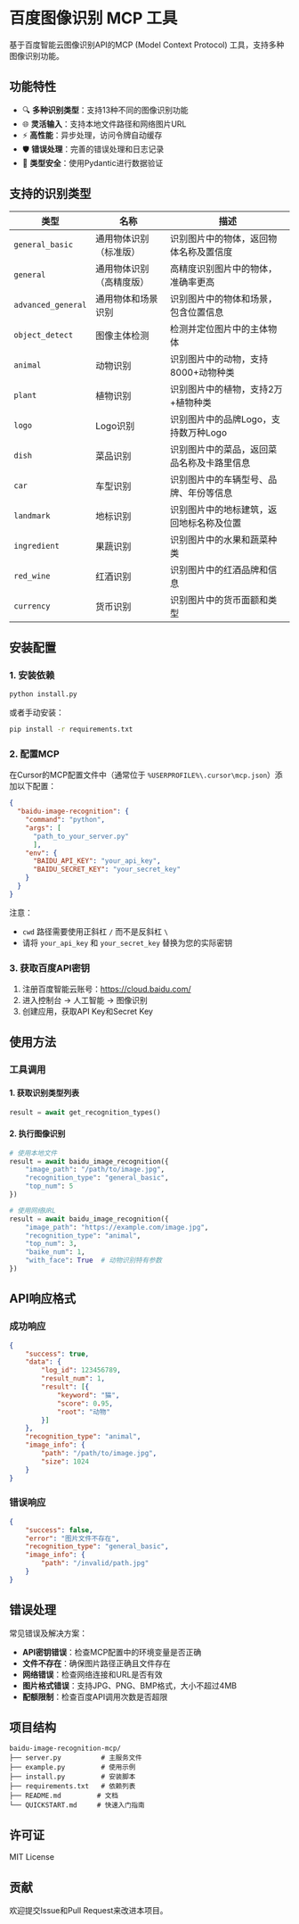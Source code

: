 # 百度图像识别 MCP 工具

基于百度智能云图像识别API的MCP (Model Context Protocol) 工具，支持多种图像识别功能。

## 功能特性

- 🔍 **多种识别类型**：支持13种不同的图像识别功能
- 🌐 **灵活输入**：支持本地文件路径和网络图片URL
- ⚡ **高性能**：异步处理，访问令牌自动缓存
- 🛡️ **错误处理**：完善的错误处理和日志记录
- 📝 **类型安全**：使用Pydantic进行数据验证

## 支持的识别类型

| 类型 | 名称 | 描述 |
|------|------|------|
| `general_basic` | 通用物体识别（标准版） | 识别图片中的物体，返回物体名称及置信度 |
| `general` | 通用物体识别（高精度版） | 高精度识别图片中的物体，准确率更高 |
| `advanced_general` | 通用物体和场景识别 | 识别图片中的物体和场景，包含位置信息 |
| `object_detect` | 图像主体检测 | 检测并定位图片中的主体物体 |
| `animal` | 动物识别 | 识别图片中的动物，支持8000+动物种类 |
| `plant` | 植物识别 | 识别图片中的植物，支持2万+植物种类 |
| `logo` | Logo识别 | 识别图片中的品牌Logo，支持数万种Logo |
| `dish` | 菜品识别 | 识别图片中的菜品，返回菜品名称及卡路里信息 |
| `car` | 车型识别 | 识别图片中的车辆型号、品牌、年份等信息 |
| `landmark` | 地标识别 | 识别图片中的地标建筑，返回地标名称及位置 |
| `ingredient` | 果蔬识别 | 识别图片中的水果和蔬菜种类 |
| `red_wine` | 红酒识别 | 识别图片中的红酒品牌和信息 |
| `currency` | 货币识别 | 识别图片中的货币面额和类型 |

## 安装配置

### 1. 安装依赖

```bash
python install.py
```

或者手动安装：

```bash
pip install -r requirements.txt
```

### 2. 配置MCP

在Cursor的MCP配置文件中（通常位于 `%USERPROFILE%\.cursor\mcp.json`）添加以下配置：

```json
{
  "baidu-image-recognition": {
    "command": "python",
    "args": [
      "path_to_your_server.py"
      ],
    "env": {
      "BAIDU_API_KEY": "your_api_key",
      "BAIDU_SECRET_KEY": "your_secret_key"
    }
  }
}
```

注意：
- `cwd` 路径需要使用正斜杠 `/` 而不是反斜杠 `\`
- 请将 `your_api_key` 和 `your_secret_key` 替换为您的实际密钥

### 3. 获取百度API密钥

1. 注册百度智能云账号：https://cloud.baidu.com/
2. 进入控制台 -> 人工智能 -> 图像识别
3. 创建应用，获取API Key和Secret Key

## 使用方法

### 工具调用

#### 1. 获取识别类型列表

```python
result = await get_recognition_types()
```

#### 2. 执行图像识别

```python
# 使用本地文件
result = await baidu_image_recognition({
    "image_path": "/path/to/image.jpg",
    "recognition_type": "general_basic",
    "top_num": 5
})

# 使用网络URL
result = await baidu_image_recognition({
    "image_path": "https://example.com/image.jpg",
    "recognition_type": "animal",
    "top_num": 3,
    "baike_num": 1,
    "with_face": True  # 动物识别特有参数
})
```

## API响应格式

### 成功响应

```json
{
    "success": true,
    "data": {
        "log_id": 123456789,
        "result_num": 1,
        "result": [{
            "keyword": "猫",
            "score": 0.95,
            "root": "动物"
        }]
    },
    "recognition_type": "animal",
    "image_info": {
        "path": "/path/to/image.jpg",
        "size": 1024
    }
}
```

### 错误响应

```json
{
    "success": false,
    "error": "图片文件不存在",
    "recognition_type": "general_basic",
    "image_info": {
        "path": "/invalid/path.jpg"
    }
}
```

## 错误处理

常见错误及解决方案：

- **API密钥错误**：检查MCP配置中的环境变量是否正确
- **文件不存在**：确保图片路径正确且文件存在
- **网络错误**：检查网络连接和URL是否有效
- **图片格式错误**：支持JPG、PNG、BMP格式，大小不超过4MB
- **配额限制**：检查百度API调用次数是否超限

## 项目结构

```
baidu-image-recognition-mcp/
├── server.py          # 主服务文件
├── example.py         # 使用示例
├── install.py         # 安装脚本
├── requirements.txt   # 依赖列表
├── README.md         # 文档
└── QUICKSTART.md     # 快速入门指南
```

## 许可证

MIT License

## 贡献

欢迎提交Issue和Pull Request来改进本项目。 